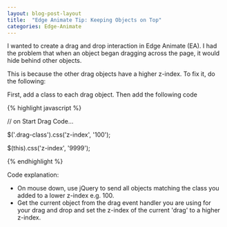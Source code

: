 ```yaml
---
layout: blog-post-layout
title:  "Edge Animate Tip: Keeping Objects on Top"
categories: Edge-Animate
---
```


I wanted to create a drag and drop interaction in Edge Animate (EA). I had the problem that when an object began dragging across the page, it would hide behind other objects.

This is because the other drag objects have a higher z-index. To fix it, do the following:

First, add a class to each drag object. Then add the following code

{% highlight javascript %}

// on Start Drag Code...

$('.drag-class').css('z-index', '100');

$(this).css('z-index', '9999');

{% endhighlight %}

Code explanation:

* On mouse down, use jQuery to send all objects matching the class you added to a lower z-index e.g. 100.
* Get the current object from the drag event handler you are using for your drag and drop and set the z-index of the current 'drag' to a higher z-index.
